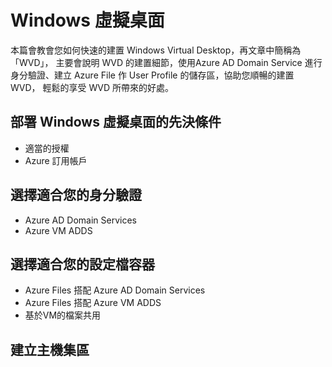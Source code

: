 # Windows 虛擬桌面
 本篇會教會您如何快速的建置 Windows Virtual Desktop，再文章中簡稱為「WVD」，
 主要會說明 WVD 的建置細節，使用Azure AD Domain Service 進行身分驗證、建立 Azure
 File 作 User Profile 的儲存區，協助您順暢的建置 WVD， 輕鬆的享受 WVD 所帶來的好處。<br>
## 部署 Windows 虛擬桌面的先決條件
 - 適當的授權<br>
 - Azure 訂用帳戶<br>
## 選擇適合您的身分驗證
 - Azure AD Domain Services<br>
 - Azure VM ADDS<br>
## 選擇適合您的設定檔容器
 - Azure Files 搭配 Azure AD Domain Services<br>
 - Azure Files 搭配 Azure VM ADDS<br>
 - 基於VM的檔案共用<br>
## 建立主機集區